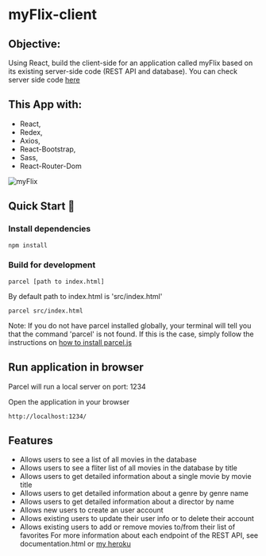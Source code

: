 # myFlix-client

 ## Objective:
Using React, build the client-side for an application called myFlix based on
its existing server-side code (REST API and database).
You can check server side code [here](https://github.com/imatsuhira/movie_api)

## This App with:
   * React,
   * Redex,
   * Axios,
   * React-Bootstrap,
   * Sass,
   * React-Router-Dom


![myFlix](https://user-images.githubusercontent.com/73891874/124602026-bdf75480-de68-11eb-8172-0abc4bfbe1b7.gif)


## Quick Start 🚀
### Install dependencies
```
npm install
```
### Build for development
```
parcel [path to index.html] 
```
By default path to index.html is 'src/index.html'
```
parcel src/index.html
```
Note: If you do not have parcel installed globally, your terminal will tell you that the command 'parcel' is not found. If this is the case, simply follow the instructions on [how to install parcel.js](https://parceljs.org/getting_started.html)

## Run application in browser
Parcel will run a local server on port: 1234

Open the application in your browser
```
http://localhost:1234/
```

## Features
   * Allows users to see a list of all movies in the database
   * Allows users to see a fliter list of all movies in the database by title
   * Allows users to get detailed information about a single movie by movie title
   * Allows users to get detailed information about a genre by genre name
   * Allows users to get detailed information about a director by name
   * Allows new users to create an user account
   * Allows existing users to update their user info or to delete their account
   * Allows existing users to add or remove movies to/from their list of favorites
For more information about each endpoint of the REST API, see documentation.html or [my heroku](https://my-flix-api-practice.herokuapp.com/documentation.html)




